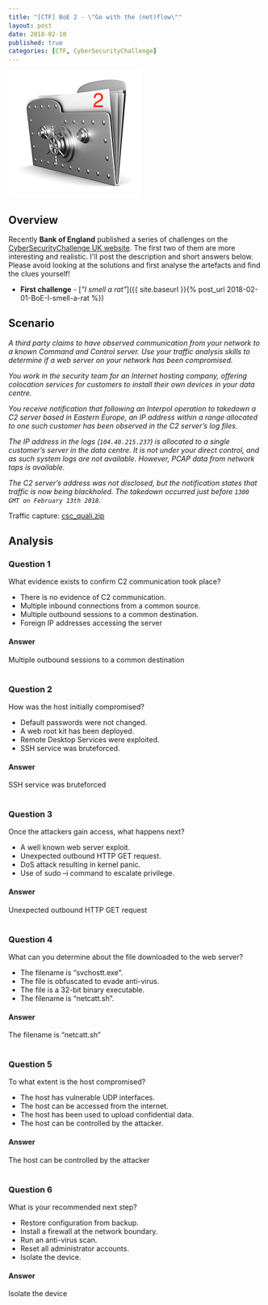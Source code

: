 ```yaml
---
title: "[CTF] BoE 2 - \"Go with the (net)flow\""
layout: post
date: 2018-02-10
published: true
categories: [CTF, CyberSecurityChallenge]
---
```


![Logo](/assets/images/vault2.png)

## Overview

Recently **Bank of England** published a series of challenges on the [CyberSecurityChallenge UK website](https://pod.cybersecuritychallenge.org.uk). The first two of them are more interesting and realistic. I'll post the description and short answers below. Please avoid looking at the solutions and first analyse the artefacts and find the clues yourself!

* **First challenge** -  [_"I smell a rat"_]({{ site.baseurl }}{% post_url 2018-02-01-BoE-I-smell-a-rat %})

## Scenario

_A third party claims to have observed communication from your network to a known Command and Control server. Use your traffic analysis skills to determine if a web server on your network has been compromised._

_You work in the security team for an Internet hosting company, offering colocation services for customers to install their own devices in your data centre._

_You receive notification that following an Interpol operation to takedown a C2 server based in Eastern Europe, an IP address within a range allocated to one such customer has been observed in the C2 server’s log files._

_The IP address in the logs (```104.40.215.237```) is allocated to a single customer’s server in the data centre. It is not under your direct control, and as such system logs are not available. However, PCAP data from network taps is available._

_The C2 server’s address was not disclosed, but the notification states that traffic is now being blackholed. The takedown occurred just before ```1300 GMT on February 13th 2018```._

Traffic capture: [csc_quali.zip](/assets/misc/csc_quali.zip)

## Analysis

### Question 1

What evidence exists to confirm C2 communication took place?

* There is no evidence of C2 communication.
* Multiple inbound connections from a common source.
* Multiple outbound sessions to a common destination.
* Foreign IP addresses accessing the server

#### Answer 

<div class="hint">
Multiple outbound sessions to a common destination 
</div>
<br>

### Question 2

How was the host initially compromised?

* Default passwords were not changed.
* A web root kit has been deployed.
* Remote Desktop Services were exploited.
* SSH service was bruteforced.

#### Answer 

<div class="hint">
SSH service was bruteforced 
</div>
<br>

### Question 3

Once the attackers gain access, what happens next?

* A well known web server exploit.
* Unexpected outbound HTTP GET request.
* DoS attack resulting in kernel panic.
* Use of sudo –i command to escalate privilege.

#### Answer 

<div class="hint">
Unexpected outbound HTTP GET request
</div>
<br>

### Question 4

What can you determine about the file downloaded to the web server?

* The filename is “svchostt.exe”.
* The file is obfuscated to evade anti-virus.
* The file is a 32-bit binary executable.
* The filename is “netcatt.sh”.

#### Answer 

<div class="hint">
The filename is “netcatt.sh”
</div>
<br>

### Question 5

To what extent is the host compromised?

* The host has vulnerable UDP interfaces.
* The host can be accessed from the internet.
* The host has been used to upload confidential data.
* The host can be controlled by the attacker.

#### Answer 

<div class="hint">
The host can be controlled by the attacker 
</div>
<br>

### Question 6

What is your recommended next step?

* Restore configuration from backup.
* Install a firewall at the network boundary.
* Run an anti-virus scan.
* Reset all administrator accounts.
* Isolate the device.

#### Answer 

<div class="hint">
Isolate the device 
</div>
<br>
